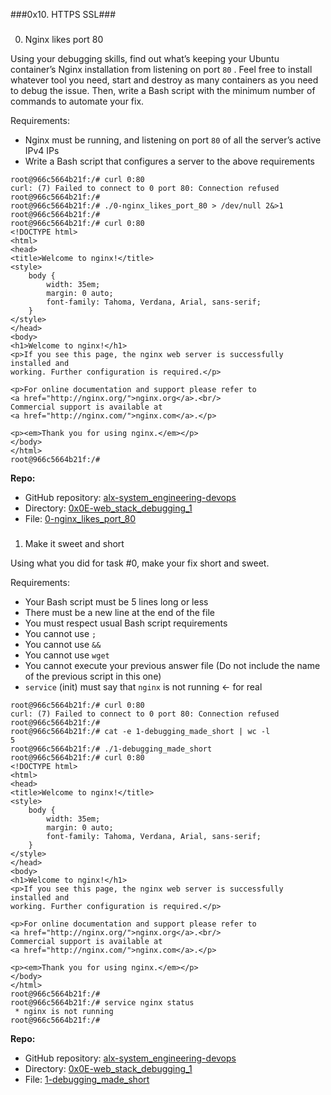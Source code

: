 ###0x10. HTTPS SSL###

### 
 0. Nginx likes port 80
 





 Using your debugging skills, find out what’s keeping your Ubuntu container’s Nginx installation from listening on port
 `80` 
 . Feel free to install whatever tool you need, start and destroy as many containers as you need to debug the issue. Then, write a Bash script with the minimum number of commands to automate your fix.
 

 Requirements:
 
* Nginx must be running, and listening on port
 `80` 
 of all the server’s active IPv4 IPs
* Write a Bash script that configures a server to the above requirements



```
root@966c5664b21f:/# curl 0:80
curl: (7) Failed to connect to 0 port 80: Connection refused
root@966c5664b21f:/#
root@966c5664b21f:/# ./0-nginx_likes_port_80 > /dev/null 2&>1
root@966c5664b21f:/#
root@966c5664b21f:/# curl 0:80
<!DOCTYPE html>
<html>
<head>
<title>Welcome to nginx!</title>
<style>
    body {
        width: 35em;
        margin: 0 auto;
        font-family: Tahoma, Verdana, Arial, sans-serif;
    }
</style>
</head>
<body>
<h1>Welcome to nginx!</h1>
<p>If you see this page, the nginx web server is successfully installed and
working. Further configuration is required.</p>

<p>For online documentation and support please refer to
<a href="http://nginx.org/">nginx.org</a>.<br/>
Commercial support is available at
<a href="http://nginx.com/">nginx.com</a>.</p>

<p><em>Thank you for using nginx.</em></p>
</body>
</html>
root@966c5664b21f:/#

```




**Repo:** 

* GitHub repository:
 [alx-system_engineering-devops](../)
* Directory:
 [0x0E-web_stack_debugging_1](.)
* File:
 [0-nginx_likes_port_80](./0-nginx_likes_port_80)


### 
 1. Make it sweet and short
 





 Using what you did for task #0, make your fix short and sweet.
 

 Requirements:
 
* Your Bash script must be 5 lines long or less
* There must be a new line at the end of the file
* You must respect usual Bash script requirements
* You cannot use
 `;`
* You cannot use
 `&&`
* You cannot use
 `wget`
* You cannot execute your previous answer file (Do not include the name of the previous script in this one)
* `service` 
 (init) must say that
 `nginx` 
 is not running ← for real



```
root@966c5664b21f:/# curl 0:80
curl: (7) Failed to connect to 0 port 80: Connection refused
root@966c5664b21f:/#
root@966c5664b21f:/# cat -e 1-debugging_made_short | wc -l
5
root@966c5664b21f:/# ./1-debugging_made_short
root@966c5664b21f:/# curl 0:80
<!DOCTYPE html>
<html>
<head>
<title>Welcome to nginx!</title>
<style>
    body {
        width: 35em;
        margin: 0 auto;
        font-family: Tahoma, Verdana, Arial, sans-serif;
    }
</style>
</head>
<body>
<h1>Welcome to nginx!</h1>
<p>If you see this page, the nginx web server is successfully installed and
working. Further configuration is required.</p>

<p>For online documentation and support please refer to
<a href="http://nginx.org/">nginx.org</a>.<br/>
Commercial support is available at
<a href="http://nginx.com/">nginx.com</a>.</p>

<p><em>Thank you for using nginx.</em></p>
</body>
</html>
root@966c5664b21f:/#
root@966c5664b21f:/# service nginx status
 * nginx is not running
root@966c5664b21f:/# 

```




**Repo:** 

* GitHub repository:
 [alx-system_engineering-devops](../)
* Directory:
 [0x0E-web_stack_debugging_1](.)
* File:
 [1-debugging_made_short](./1-debugging_made_short)



